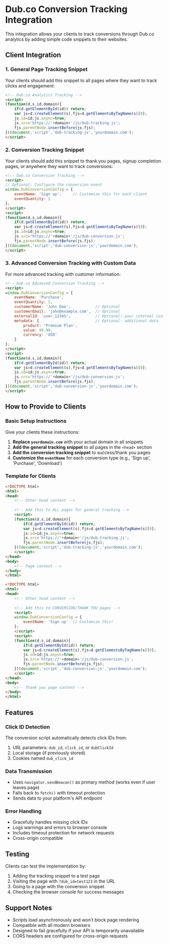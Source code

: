 # Dub.co Conversion Tracking Integration

This integration allows your clients to track conversions through Dub.co analytics by adding simple code snippets to their websites.

## Client Integration

### 1. General Page Tracking Snippet
Your clients should add this snippet to all pages where they want to track clicks and engagement:

```html
<!-- Dub.co Analytics Tracking -->
<script>
(function(d,s,id,domain){
    if(d.getElementById(id)) return;
    var js=d.createElement(s),fjs=d.getElementsByTagName(s)[0];
    js.id=id;js.async=true;
    js.src='https://'+domain+'/js/dub-tracking.js';
    fjs.parentNode.insertBefore(js,fjs);
})(document,'script','dub-tracking-js','yourdomain.com');
</script>
```

### 2. Conversion Tracking Snippet
Your clients should add this snippet to thank you pages, signup completion pages, or anywhere they want to track conversions:

```html
<!-- Dub.co Conversion Tracking -->
<script>
// Optional: Configure the conversion event
window.DubConversionConfig = {
    eventName: 'Sign up',     // Customize this for each client
    eventQuantity: 1
};
</script>
<script>
(function(d,s,id,domain){
    if(d.getElementById(id)) return;
    var js=d.createElement(s),fjs=d.getElementsByTagName(s)[0];
    js.id=id;js.async=true;
    js.src='https://'+domain+'/js/dub-conversion.js';
    fjs.parentNode.insertBefore(js,fjs);
})(document,'script','dub-conversion-js','yourdomain.com');
</script>
```

### 3. Advanced Conversion Tracking with Custom Data
For more advanced tracking with customer information:

```html
<!-- Dub.co Advanced Conversion Tracking -->
<script>
window.DubConversionConfig = {
    eventName: 'Purchase',
    eventQuantity: 1,
    customerName: 'John Doe',           // Optional
    customerEmail: 'john@example.com',  // Optional
    externalId: 'user_12345',           // Optional: your internal customer ID
    metadata: {                         // Optional: additional data
        product: 'Premium Plan',
        value: 99.99,
        currency: 'USD'
    }
};
</script>
<script>
(function(d,s,id,domain){
    if(d.getElementById(id)) return;
    var js=d.createElement(s),fjs=d.getElementsByTagName(s)[0];
    js.id=id;js.async=true;
    js.src='https://'+domain+'/js/dub-conversion.js';
    fjs.parentNode.insertBefore(js,fjs);
})(document,'script','dub-conversion-js','yourdomain.com');
</script>
```

## How to Provide to Clients

### Basic Setup Instructions
Give your clients these instructions:

1. **Replace `yourdomain.com`** with your actual domain in all snippets
2. **Add the general tracking snippet** to all pages in the `<head>` section
3. **Add the conversion tracking snippet** to success/thank you pages
4. **Customize the `eventName`** for each conversion type (e.g., 'Sign up', 'Purchase', 'Download')

### Template for Clients

```html
<!DOCTYPE html>
<html>
<head>
    <!-- Other head content -->
    
    <!-- Add this to ALL pages for general tracking -->
    <script>
    (function(d,s,id,domain){
        if(d.getElementById(id)) return;
        var js=d.createElement(s),fjs=d.getElementsByTagName(s)[0];
        js.id=id;js.async=true;
        js.src='https://'+domain+'/js/dub-tracking.js';
        fjs.parentNode.insertBefore(js,fjs);
    })(document,'script','dub-tracking-js','yourdomain.com');
    </script>
</head>
<body>
    <!-- Page content -->
</body>
</html>
```

```html
<!DOCTYPE html>
<html>
<head>
    <!-- Other head content -->
    
    <!-- Add this to CONVERSION/THANK YOU pages -->
    <script>
    window.DubConversionConfig = {
        eventName: 'Sign up'  // Customize this!
    };
    </script>
    <script>
    (function(d,s,id,domain){
        if(d.getElementById(id)) return;
        var js=d.createElement(s),fjs=d.getElementsByTagName(s)[0];
        js.id=id;js.async=true;
        js.src='https://'+domain+'/js/dub-conversion.js';
        fjs.parentNode.insertBefore(js,fjs);
    })(document,'script','dub-conversion-js','yourdomain.com');
    </script>
</head>
<body>
    <!-- Thank you page content -->
</body>
</html>
```

## Features

### Click ID Detection
The conversion script automatically detects click IDs from:
1. URL parameters: `dub_id`, `click_id`, or `dubClickId`
2. Local storage (if previously stored)
3. Cookies named `dub_click_id`

### Data Transmission
- Uses `navigator.sendBeacon()` as primary method (works even if user leaves page)
- Falls back to `fetch()` with timeout protection
- Sends data to your platform's API endpoint

### Error Handling
- Gracefully handles missing click IDs
- Logs warnings and errors to browser console
- Includes timeout protection for network requests
- Cross-origin compatible

## Testing

Clients can test the implementation by:
1. Adding the tracking snippet to a test page
2. Visiting the page with `?dub_id=test123` in the URL
3. Going to a page with the conversion snippet
4. Checking the browser console for success messages

## Support Notes

- Scripts load asynchronously and won't block page rendering
- Compatible with all modern browsers
- Designed to fail gracefully if your API is temporarily unavailable
- CORS headers are configured for cross-origin requests 